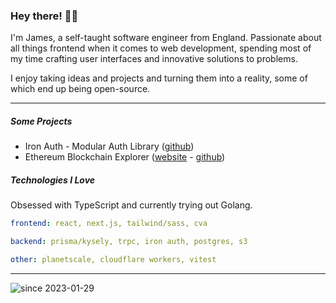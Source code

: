 <h3>Hey there! 👋🏻</h3>

I'm James, a self-taught software engineer from England. Passionate about all things frontend when it comes to web development, spending most of my time crafting user interfaces and innovative solutions to problems.

I enjoy taking ideas and projects and turning them into a reality, some of which end up being open-source.

---

<h5>Some Projects</h5>

* Iron Auth - Modular Auth Library (<a href="https://github.com/james-elicx/iron-auth">github</a>)
* Ethereum Blockchain Explorer (<a href="https://etherexplorer.io">website</a> - <a href="https://github.com/james-elicx/ethereum-blockchain-explorer">github</a>)


<h5>Technologies I Love</h5>

Obsessed with TypeScript and currently trying out Golang.

```yaml
frontend: react, next.js, tailwind/sass, cva

backend: prisma/kysely, trpc, iron auth, postgres, s3

other: planetscale, cloudflare workers, vitest
```

---

<img src="https://komarev.com/ghpvc/?username=james-elicx" alt="since 2023-01-29" />
